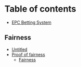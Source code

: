# Table of contents

* [EPC Betting System](README.md)

## Fairness

* [Untitled](fairness/untitled.md)
* [Proof of fairness](fairness/proof-of-fairness/README.md)
  * [Fairness](fairness/proof-of-fairness/untitled.md)

